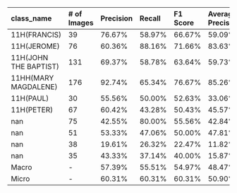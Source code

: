 | class_name            | # of Images   | Precision   | Recall   | F1 Score   | Average Precision   |
|:----------------------|:--------------|:------------|:---------|:-----------|:--------------------|
| 11H(FRANCIS)          | 39            | 76.67%      | 58.97%   | 66.67%     | 59.09%              |
| 11H(JEROME)           | 76            | 60.36%      | 88.16%   | 71.66%     | 83.63%              |
| 11H(JOHN THE BAPTIST) | 131           | 69.37%      | 58.78%   | 63.64%     | 59.73%              |
| 11HH(MARY MAGDALENE)  | 176           | 92.74%      | 65.34%   | 76.67%     | 85.26%              |
| 11H(PAUL)             | 30            | 55.56%      | 50.00%   | 52.63%     | 33.06%              |
| 11H(PETER)            | 67            | 60.42%      | 43.28%   | 50.43%     | 45.57%              |
| nan                   | 75            | 42.55%      | 80.00%   | 55.56%     | 42.84%              |
| nan                   | 51            | 53.33%      | 47.06%   | 50.00%     | 47.81%              |
| nan                   | 38            | 19.61%      | 26.32%   | 22.47%     | 11.82%              |
| nan                   | 35            | 43.33%      | 37.14%   | 40.00%     | 15.87%              |
| Macro                 | -             | 57.39%      | 55.51%   | 54.97%     | 48.47%              |
| Micro                 | -             | 60.31%      | 60.31%   | 60.31%     | 50.90%              |